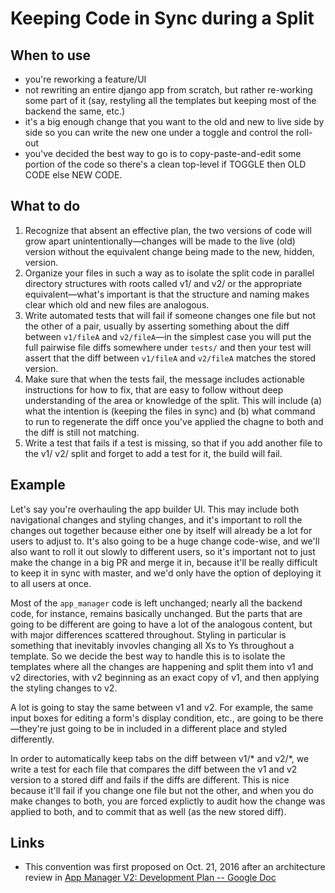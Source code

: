 # Keeping Code in Sync during a Split

## When to use

- you're reworking a feature/UI
- not rewriting an entire django app from scratch, but rather re-working some part of it (say, restyling all the templates but keeping most of the backend the same, etc.)
- it's a big enough change that you want to the old and new to live side by side so you can write the new one under a toggle and control the roll-out
- you've decided the best way to go is to copy-paste-and-edit some portion of the code so there's a clean top-level if TOGGLE then OLD CODE else NEW CODE.

## What to do

1. Recognize that absent an effective plan, the two versions of code will grow apart unintentionally—changes will be made to the live (old) version without the equivalent change being made to the new, hidden, version.
2. Organize your files in such a way as to isolate the split code in parallel directory structures with roots called v1/ and v2/ or the appropriate equivalent—what's important is that the structure and naming makes clear which old and new files are analogous.
3. Write automated tests that will fail if someone changes one file but not the other of a pair, usually by asserting something about the diff between `v1/fileA` and `v2/fileA`—in the simplest case you will put the full pairwise file diffs somewhere under `tests/` and then your test will assert that the diff between `v1/fileA` and `v2/fileA` matches the stored version.
4. Make sure that when the tests fail, the message includes actionable instructions for how to fix, that are easy to follow without deep understanding of the area or knowledge of the split. This will include (a) what the intention is (keeping the files in sync) and (b) what command to run to regenerate the diff once you've applied the chagne to both and the diff is still not matching.
5. Write a test that fails if a test is missing, so that if you add another file to the v1/ v2/ split and forget to add a test for it, the build will fail.

## Example

Let's say you're overhauling the app builder UI. This may include both navigational changes and styling changes, and it's important to roll the changes out together because either one by itself will already be a lot for users to adjust to. It's also going to be a huge change code-wise, and we'll also want to roll it out slowly to different users, so it's important not to just make the change in a big PR and merge it in, because it'll be really difficult to keep it in sync with master, and we'd only have the option of deploying it to all users at once.

Most of the `app_manager` code is left unchanged; nearly all the backend code, for instance, remains basically unchanged. But the parts that are going to be different are going to have a lot of the analogous content, but with major differences scattered throughout. Styling in particular is something that inevitably invovles changing all Xs to Ys throughout a template. So we decide the best way to handle this is to isolate the templates where all the changes are happening and split them into v1 and v2 directories, with v2 beginning as an exact copy of v1, and then applying the styling changes to v2.

A lot is going to stay the same between v1 and v2. For example, the same input boxes for editing a form's display condition, etc., are going to be there—they're just going to be in included in a different place and styled differently.

In order to automatically keep tabs on the diff between v1/* and v2/*, we write a test for each file that compares the diff between the v1 and v2 version to a stored diff and fails if the diffs are different. This is nice because it'll fail if you change one file but not the other, and when you do make changes to both, you are forced explictly to audit how the change was applied to both, and to commit that as well (as the new stored diff).

## Links

- This convention was first proposed on Oct. 21, 2016 after an architecture review in [App Manager V2: Development Plan -- Google Doc](https://docs.google.com/document/d/1KT3ieIA-RDpIbofKt2RdYnX9-f3qGjwxr6rD9fSThMc/edit#)
